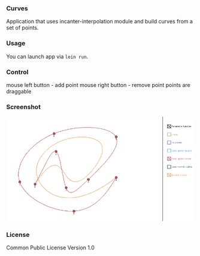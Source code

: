 ### Curves

Application that uses incanter-interpolation module and build curves from a set of points.

### Usage

You can launch app via `lein run`.

### Control

mouse left button - add point
mouse right button - remove point
points are draggable

### Screenshot

![Image](image.png)

### License

Common Public License Version 1.0
